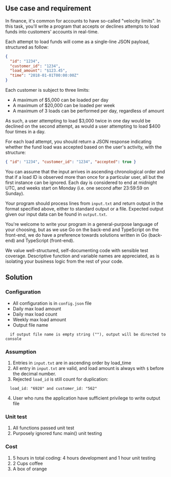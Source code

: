 ## Use case and requirement
In finance, it's common for accounts to have so-called "velocity limits". In this task, you'll write a program that accepts or declines attempts to load funds into customers' accounts in real-time.

Each attempt to load funds will come as a single-line JSON payload, structured as follow:

```json
{
  "id": "1234",
  "customer_id": "1234",
  "load_amount": "$123.45",
  "time": "2018-01-01T00:00:00Z"
}
```

Each customer is subject to three limits:

- A maximum of $5,000 can be loaded per day
- A maximum of $20,000 can be loaded per week
- A maximum of 3 loads can be performed per day, regardless of amount

As such, a user attempting to load $3,000 twice in one day would be declined on the second attempt, as would a user attempting to load $400 four times in a day.

For each load attempt, you should return a JSON response indicating whether the fund load was accepted based on the user's activity, with the structure:

```json
{ "id": "1234", "customer_id": "1234", "accepted": true }
```

You can assume that the input arrives in ascending chronological order and that if a load ID is observed more than once for a particular user, all but the first instance can be ignored. Each day is considered to end at midnight UTC, and weeks start on Monday (i.e. one second after 23:59:59 on Sunday).

Your program should process lines from `input.txt` and return output in the format specified above, either to standard output or a file. Expected output given our input data can be found in `output.txt`.

You're welcome to write your program in a general-purpose language of your choosing, but as we use Go on the back-end and TypeScript on the front-end, we do have a preference towards solutions written in Go (back-end) and TypeScript (front-end).

We value well-structured, self-documenting code with sensible test coverage. Descriptive function and variable names are appreciated, as is isolating your business logic from the rest of your code.
## Solution
### Configuration
- All configuration is in `config.json` file
- Daily max load amount
- Daily max load count
- Weekly max load amount
- Output file name  
```
  if output file name is empty string (""), output will be directed to console 
```
### Assumption
1. Entries in `input.txt` are in ascending order by load_time
2. All entry in `input.txt` are valid,  and load amount is always with `$` before the decimal number.
3. Rejected `load_id` is still count for duplication:
```
  load_id: "6928" and customer_id: "562"
``` 
4. User who runs the application have sufficient privilege to write output file

### Unit test
1. All functions passed unit test
2. Purposely ignored func main() unit testing 

### Cost
1. 5 hours in total coding: 4 hours development and 1 hour unit testing
2. 2 Cups coffee 
3. A box of orange

